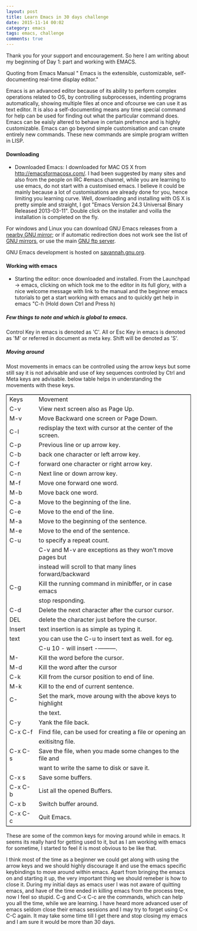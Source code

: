 ```yaml
---
layout: post
title: Learn Emacs in 30 days challenge
date: 2015-11-14 00:02
category: emacs
tags: emacs, challenge
comments: true
---
```


Thank you for your support and encouragement. So here I am writing about my beginning of Day 1: part and working with EMACS.

Quoting from Emacs Manual
" Emacs is the extensible, customizable, self-documenting real-time display editor."

Emacs is an advanced editor because of its ability to perform complex operations related to OS, by controlling subprocesses, indenting programs automatically, showing multiple files at once and ofcourse we can use it as text editor. 
It is also a self-documenting means any time special command for help can be used for finding out what the particular command does.
Emacs can be eaisly altered to behave in certain prefrence and is highly customizable.
Emacs can go beyond simple customisation and can create entirely new commands. These new commands are simple program written in LISP. 

#### Downloading<a id="sec-1" name="sec-1"></a>

-   Downloaded Emacs: I downloaded for MAC OS X from <http://emacsformacosx.com/>. I had been suggested by many sites and also from the people on IRC #emacs channel, while you are learning to use emacs, do not start with a customised emacs. I believe it could be mainly because a lot of customisations are already done for you, hence limiting you learning curve. Well, downloading and installing with OS X is pretty simple and straight, I got "Emacs Version 24.3 Universal Binary Released 2013-03-11". Double click on the installer and voilla the installation is completed on the fly.

For windows and Linux you can download GNU Emacs releases from a [nearby GNU mirror](http://ftpmirror.gnu.org/emacs/); or if automatic redirection does not work see the list of [GNU mirrors](http://www.gnu.org/order/ftp.html), or use the main [GNU ftp server](http://ftp.gnu.org/gnu/emacs).

GNU Emacs development is hosted on [savannah.gnu.org](http://savannah.gnu.org/projects/emacs/).

#### Working with emacs<a id="sec-2" name="sec-2"></a>

-   Starting the editor: once downloaded and installed. From the Launchpad -> emacs, clicking on which took me to the editor in its full glory, with a nice welcome message with link to the manual and the beginner emacs tutorials to get a start working with emacs and to quickly get help in emacs "C-h (Hold down Ctrl and Press h)

##### Few things to note and which is global to emacs.<a id="sec-2-1" name="sec-2-1"></a>

Control Key in emacs is denoted as 'C'.
All or Esc Key in emacs is denoted as 'M' or referred in document as meta key.
Shift will be denoted as 'S'.

##### Moving around<a id="sec-2-2" name="sec-2-2"></a>

Most movements in emacs can be controlled using the arrow keys but some still say it is not advisable and use of key sequences controled by Ctrl and Meta keys are advisable. below table helps in understanding the movements with these keys.

<table border="2" cellspacing="0" cellpadding="6" rules="groups" frame="hsides">


<colgroup>
<col  class="left" />

<col  class="left" />
</colgroup>
<tbody>
<tr>
<td class="left">Keys</td>
<td class="left">Movement</td>
</tr>


<tr>
<td class="left">C-v</td>
<td class="left">View next screen also as Page Up.</td>
</tr>


<tr>
<td class="left">M-v</td>
<td class="left">Move Backward one screen or Page Down.</td>
</tr>


<tr>
<td class="left">C-l</td>
<td class="left">redisplay the text with cursor at the center of the screen.</td>
</tr>


<tr>
<td class="left">C-p</td>
<td class="left">Previous line or up arrow key.</td>
</tr>


<tr>
<td class="left">C-b</td>
<td class="left">back one character or left arrow key.</td>
</tr>


<tr>
<td class="left">C-f</td>
<td class="left">forward one character or right arrow key.</td>
</tr>


<tr>
<td class="left">C-n</td>
<td class="left">Next line or down arrow key.</td>
</tr>


<tr>
<td class="left">M-f</td>
<td class="left">Move one forward one word.</td>
</tr>


<tr>
<td class="left">M-b</td>
<td class="left">Move back one word.</td>
</tr>


<tr>
<td class="left">C-a</td>
<td class="left">Move to the beginning of the line.</td>
</tr>


<tr>
<td class="left">C-e</td>
<td class="left">Move to the end of the line.</td>
</tr>


<tr>
<td class="left">M-a</td>
<td class="left">Move to the beginning of the sentence.</td>
</tr>


<tr>
<td class="left">M-e</td>
<td class="left">Move to the end of the sentence.</td>
</tr>


<tr>
<td class="left">C-u</td>
<td class="left">to specify a repeat count.</td>
</tr>


<tr>
<td class="left">&#xa0;</td>
<td class="left">C-v and M-v are exceptions as they won't move pages but</td>
</tr>


<tr>
<td class="left">&#xa0;</td>
<td class="left">instead will scroll to that many lines forward/backward</td>
</tr>


<tr>
<td class="left">C-g</td>
<td class="left">Kill the running command in minibffer, or in case emacs</td>
</tr>


<tr>
<td class="left">&#xa0;</td>
<td class="left">stop responding.</td>
</tr>


<tr>
<td class="left">C-d</td>
<td class="left">Delete the next character after the cursor cursor.</td>
</tr>


<tr>
<td class="left">DEL</td>
<td class="left">delete the character just before the cursor.</td>
</tr>


<tr>
<td class="left">Insert</td>
<td class="left">text insertion is as simple as typing it.</td>
</tr>


<tr>
<td class="left">text</td>
<td class="left">you can use the C-u to insert text as well. for eg.</td>
</tr>


<tr>
<td class="left">&#xa0;</td>
<td class="left">C-u 10 - will insert -&#x2014;&#x2014;&#x2014;.</td>
</tr>


<tr>
<td class="left">M-<DEL></td>
<td class="left">Kill the word before the cursor.</td>
</tr>


<tr>
<td class="left">M-d</td>
<td class="left">Kill the word after the cursor</td>
</tr>


<tr>
<td class="left">C-k</td>
<td class="left">Kill from the cursor position to end of line.</td>
</tr>


<tr>
<td class="left">M-k</td>
<td class="left">Kill to the end of current sentence.</td>
</tr>


<tr>
<td class="left">C-<SPC></td>
<td class="left">Set the mark, move aroung with the above keys to highlight</td>
</tr>


<tr>
<td class="left">&#xa0;</td>
<td class="left">the text.</td>
</tr>


<tr>
<td class="left">C-y</td>
<td class="left">Yank the file back.</td>
</tr>


<tr>
<td class="left">C-x C-f</td>
<td class="left">Find file, can be used for creating a file or opening an</td>
</tr>


<tr>
<td class="left">&#xa0;</td>
<td class="left">exitisitng file.</td>
</tr>


<tr>
<td class="left">C-x C-s</td>
<td class="left">Save the file, when you made some changes to the file and</td>
</tr>


<tr>
<td class="left">&#xa0;</td>
<td class="left">want to write the same to disk or save it.</td>
</tr>


<tr>
<td class="left">C-x s</td>
<td class="left">Save some buffers.</td>
</tr>


<tr>
<td class="left">C-x C-b</td>
<td class="left">List all the opened Buffers.</td>
</tr>


<tr>
<td class="left">C-x b</td>
<td class="left">Switch buffer around.</td>
</tr>


<tr>
<td class="left">C-x C-c</td>
<td class="left">Quit Emacs.</td>
</tr>
</tbody>
</table>

These are some of the common keys for moving around while in emacs. It seems its really hard for getting used to it, but as I am working with emacs for sometime, I started to feel it is most obvious to be like that.

I think most of the time as a beginner we could get along with using the arrow keys and we should highly discourage it and use the emacs specific keybindings to move around within emacs. Apart from bringing the emacs on and starting it up, the very important thing we should remeber is how to close it. During my initial days as emacs user I was not aware of quitting emacs, and have of the time ended in killing emacs from the process tree, now I feel so stupid. C-g and C-x C-c are the commands, which can help you all the time, while we are learning. I have heard more advanced user of emacs seldom close their emacs sessions and I may try to forget using C-x C-C again. It may take some time till I get there and stop closing my emacs and I am sure it would be more than 30 days.
